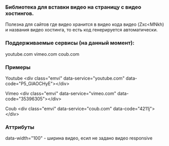 <h3>Библиотека для вставки видео на страницу с видео хостингов.</h3>

Полезна для сайтов где видео хранится в видео кода видео (Zxc<MNkh) и названия видео хостинга, то есть код генерируется автоматически.

<h3>Поддерживаемые сервисы (на данный момент):</h3>
youtube.com
vimeo.com
coub.com

<h3>Примеры</h3>

Youtube
&lt;div class=&quot;emvi&quot; data-service=&quot;youtube.com&quot; data-code=&quot;P5_GlAOCHyE&quot;&gt;&lt;/div&gt;

Vimeo
&lt;div class=&quot;emvi&quot; data-service=&quot;vimeo.com&quot; data-code=&quot;35396305&quot;&gt;&lt;/div&gt;

Coub
&lt;div class=&quot;emvi&quot; data-service=&quot;coub.com&quot; data-code=&quot;4211j&quot;&gt;&lt;/div&gt;

<h3>Аттрибуты</h3>
data-width="100" - ширина видео, есил не задано видео responsive
